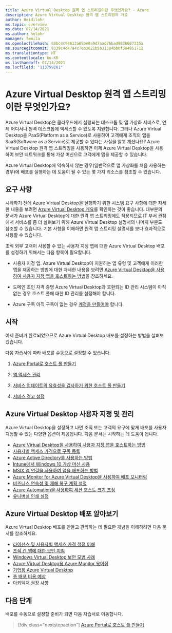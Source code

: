 ```yaml
---
title: Azure Virtual Desktop 원격 앱 스트리밍이란 무엇인가요? - Azure
description: Azure Virtual Desktop 원격 앱 스트리밍의 개요
author: Heidilohr
ms.topic: overview
ms.date: 07/14/2021
ms.author: helohr
manager: femila
ms.openlocfilehash: 88bc4c94612a69be8a9d7aad7bbad983b687235a
ms.sourcegitcommit: 9339c4d47a4c7eb3621b5a31384bb0f504951712
ms.translationtype: HT
ms.contentlocale: ko-KR
ms.lasthandoff: 07/14/2021
ms.locfileid: "113799181"
---
```

# <a name="what-is-azure-virtual-desktop-remote-app-streaming"></a>Azure Virtual Desktop 원격 앱 스트리밍이란 무엇인가요?

Azure Virtual Desktop은 클라우드에서 실행되는 데스크톱 및 앱 가상화 서비스로, 언제 어디서나 원격 데스크톱에 액세스할 수 있도록 지원합니다. 그러나 Azure Virtual Desktop을 PaaS(Platform as a Service)로 사용하여 고객에게 조직의 앱을 SaaS(Software as a Service)로 제공할 수 있다는 사실을 알고 계셨나요? Azure Virtual Desktop 원격 앱 스트리밍을 사용하면 이제 Azure Virtual Desktop을 사용하여 보안 네트워크를 통해 가상 머신으로 고객에게 앱을 제공할 수 있습니다.

Azure Virtual Desktop에 익숙하지 않는 경우(일반적으로 앱 가상화를 처음 사용하는 경우)에 배포를 실행하는 데 도움이 될 수 있는 몇 가지 리소스를 참조할 수 있습니다.

## <a name="requirements"></a>요구 사항

시작하기 전에 Azure Virtual Desktop을 실행하기 위한 시스템 요구 사항에 대한 자세한 내용을 보려면 [Azure Virtual Desktop 개요](../overview.md)를 확인하는 것이 좋습니다. 대부분의 문서가 Azure Virtual Desktop에 대한 원격 앱 스트리밍에도 적용되므로 IT 부서 관점에서 서비스를 좀 더 살펴보기 위해 Azure Virtual Desktop 설명서의 나머지 부분도 참조할 수 있습니다. 기본 사항을 이해하면 원격 앱 스트리밍 설명서를 보다 효과적으로 사용할 수 있습니다.

조직 외부 고객이 사용할 수 있는 사용자 지정 앱에 대한 Azure Virtual Desktop 배포를 설정하기 위해서는 다음 항목이 필요합니다.

- 사용자 지정 앱. Azure Virtual Desktop이 지원하는 앱 유형 및 고객에게 이러한 앱을 제공하는 방법에 대한 자세한 내용을 보려면 [Azure Virtual Desktop을 사용하여 사용자 지정 앱을 호스트하는 방법](custom-apps.md)을 참조하세요.

- 도메인 조인 자격 증명 Azure Virtual Desktop과 호환되는 ID 관리 시스템이 아직 없는 경우 호스트 풀에 대한 ID 관리를 설정해야 합니다.

- Azure 구독 아직 구독이 없는 경우 [계정을 만들어야](https://azure.microsoft.com/free/?WT.mc_id=A261C142F) 합니다.

## <a name="get-started"></a>시작

이제 준비가 완료되었으므로 Azure Virtual Desktop 배포를 설정하는 방법을 살펴보겠습니다.

다음 자습서에 따라 배포를 수동으로 설정할 수 있습니다.

1. [Azure Portal로 호스트 풀 만들기](../create-host-pools-azure-marketplace.md?toc=/azure/virtual-desktop/remote-app-streaming/toc.json&bc=/azure/virtual-desktop/breadcrumb/toc.json)

2. [앱 액세스 관리](../manage-app-groups.md?toc=/azure/virtual-desktop/remote-app-streaming/toc.json&bc=/azure/virtual-desktop/breadcrumb/toc.json)

3. [서비스 업데이트의 유효성을 검사하기 위한 호스트 풀 만들기](../create-validation-host-pool.md?toc=/azure/virtual-desktop/remote-app-streaming/toc.json&bc=/azure/virtual-desktop/breadcrumb/toc.json)

4. [서비스 경고 설정](../set-up-service-alerts.md?toc=/azure/virtual-desktop/remote-app-streaming/toc.json&bc=/azure/virtual-desktop/breadcrumb/toc.json)

## <a name="customize-and-manage-azure-virtual-desktop"></a>Azure Virtual Desktop 사용자 지정 및 관리

Azure Virtual Desktop을 설정하고 나면 조직 또는 고객의 요구에 맞게 배포를 사용자 지정할 수 있는 다양한 옵션이 제공됩니다. 다음 문서는 시작하는 데 도움이 됩니다.

- [Azure Virtual Desktop을 사용하여 사용자 지정 앱을 호스트하는 방법](custom-apps.md)
- [사용자별 액세스 가격으로 구독 등록](per-user-access-pricing.md)
- [Azure Active Directory를 사용하는 방법](../../active-directory/fundamentals/active-directory-access-create-new-tenant.md)
- [Intune에서 Windows 10 가상 머신 사용](/mem/intune/fundamentals/windows-10-virtual-machines)
- [MSIX 앱 연결을 사용하여 앱을 배포하는 방법](msix-app-attach.md)
- [Azure Monitor for Azure Virtual Desktop을 사용하여 배포 모니터링](../azure-monitor.md?toc=/azure/virtual-desktop/remote-app-streaming/toc.json&bc=/azure/virtual-desktop/breadcrumb/toc.json)
- [비즈니스 연속성 및 재해 복구 계획 설정](../disaster-recovery.md?toc=/azure/virtual-desktop/remote-app-streaming/toc.json&bc=/azure/virtual-desktop/breadcrumb/toc.json)
- [Azure Automation을 사용하여 세션 호스트 크기 조정](../set-up-scaling-script.md?toc=/azure/virtual-desktop/remote-app-streaming/toc.json&bc=/azure/virtual-desktop/breadcrumb/toc.json)
- [유니버설 인쇄 설정](/universal-print/fundamentals/universal-print-getting-started)

## <a name="get-to-know-your-azure-virtual-desktop-deployment"></a>Azure Virtual Desktop 배포 알아보기

Azure Virtual Desktop 배포를 만들고 관리하는 데 필요한 개념을 이해하려면 다음 문서를 참조하세요.

- [라이선스 및 사용자별 액세스 가격 책정 이해](licensing.md)
- [조직 간 앱에 대한 보안 지침](security.md)
- [Windows Virtual Desktop 보안 모범 사례](../security-guide.md?toc=/azure/virtual-desktop/remote-app-streaming/toc.json&bc=/azure/virtual-desktop/breadcrumb/toc.json)
- [Azure Virtual Desktop용 Azure Monitor 용어집](../azure-monitor-glossary.md?toc=/azure/virtual-desktop/remote-app-streaming/toc.json&bc=/azure/virtual-desktop/breadcrumb/toc.json)
- [기업용 Azure Virtual Desktop](/azure/architecture/example-scenario/wvd/windows-virtual-desktop)
- [총 배포 비용 예상](total-costs.md)
- [아키텍처 권장 사항](architecture-recs.md)

## <a name="next-steps"></a>다음 단계

배포를 수동으로 설정할 준비가 되면 다음 자습서로 이동합니다.

> [!div class="nextstepaction"]
> [Azure Portal로 호스트 풀 만들기](../create-host-pools-azure-marketplace.md?toc=/azure/virtual-desktop/remote-app-streaming/toc.json&bc=/azure/virtual-desktop/breadcrumb/toc.json)
